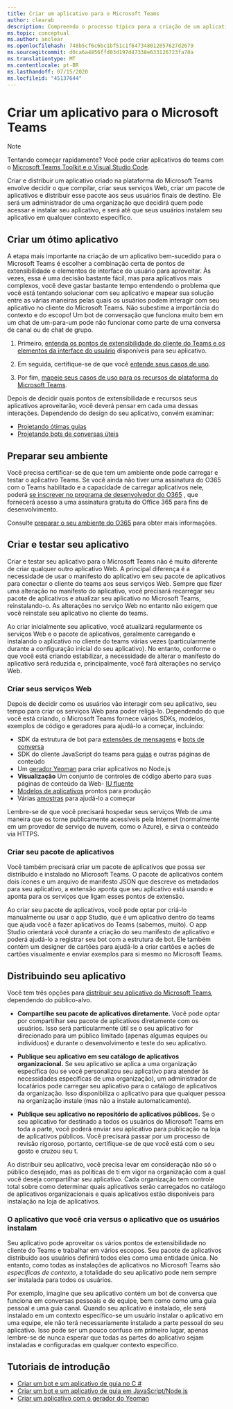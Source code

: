 ```yaml
---
title: Criar um aplicativo para o Microsoft Teams
author: clearab
description: Compreenda o processo típico para a criação de um aplicativo para o Microsoft Teams.
ms.topic: conceptual
ms.author: anclear
ms.openlocfilehash: 748b5cf6c6bc1bf51c1f647348012057627d2679
ms.sourcegitcommit: d0ca6a4856ffd03d197d47338e633126723fa78a
ms.translationtype: MT
ms.contentlocale: pt-BR
ms.lasthandoff: 07/15/2020
ms.locfileid: "45137644"
---
```

# <a name="building-an-app-for-microsoft-teams"></a>Criar um aplicativo para o Microsoft Teams

> [!NOTE] 
> Tentando começar rapidamente? Você pode criar aplicativos do teams com o [Microsoft Teams Toolkit e o Visual Studio Code](../toolkit/visual-studio-code-overview.md).

Criar e distribuir um aplicativo criado na plataforma do Microsoft Teams envolve decidir o que compilar, criar seus serviços Web, criar um pacote de aplicativos e distribuir esse pacote aos seus usuários finais de destino. Ele será um administrador de uma organização que decidirá quem pode acessar e instalar seu aplicativo, e será até que seus usuários instalem seu aplicativo em qualquer contexto específico.

## <a name="design-a-great-app"></a>Criar um ótimo aplicativo

A etapa mais importante na criação de um aplicativo bem-sucedido para o Microsoft Teams é escolher a combinação certa de pontos de extensibilidade e elementos de interface do usuário para aproveitar. Às vezes, essa é uma decisão bastante fácil, mas para aplicativos mais complexos, você deve gastar bastante tempo entendendo o problema que você está tentando solucionar com seu aplicativo e mapear sua solução entre as várias maneiras pelas quais os usuários podem interagir com seu aplicativo no cliente do Microsoft Teams. Não subestime a importância do contexto e do escopo! Um bot de conversação que funciona muito bem em um chat de um-para-um pode não funcionar como parte de uma conversa de canal ou de chat de grupo.

1. Primeiro, [entenda os pontos de extensibilidade do cliente do Teams e os elementos da interface do usuário](~/concepts/extensibility-points.md) disponíveis para seu aplicativo.

2. Em seguida, certifique-se de que você [entende seus casos de uso](~/concepts/design/understand-use-cases.md).

3. Por fim, [mapeie seus casos de uso para os recursos de plataforma do Microsoft Teams](~/concepts/design/map-use-cases.md).

Depois de decidir quais pontos de extensibilidade e recursos seus aplicativos aproveitarão, você deverá pensar em cada uma dessas interações. Dependendo do design do seu aplicativo, convém examinar:

* [Projetando ótimas guias](~/tabs/design/tabs.md)
* [Projetando bots de conversas úteis](~/bots/design/bots.md)

## <a name="prepare-your-environment"></a>Preparar seu ambiente

Você precisa certificar-se de que tem um ambiente onde pode carregar e testar o aplicativo Teams. Se você ainda não tiver uma assinatura do O365 com o Teams habilitado e a capacidade de carregar aplicativos nele, poderá [se inscrever no programa de desenvolvedor do O365](https://developer.microsoft.com/microsoft-365/dev-program) , que fornecerá acesso a uma assinatura gratuita do Office 365 para fins de desenvolvimento.

Consulte [preparar o seu ambiente do O365](~/concepts/build-and-test/prepare-your-o365-tenant.md) para obter mais informações.

## <a name="build-and-test-your-app"></a>Criar e testar seu aplicativo

Criar e testar seu aplicativo para o Microsoft Teams não é muito diferente de criar qualquer outro aplicativo Web. A principal diferença é a necessidade de usar o manifesto do aplicativo em seu pacote de aplicativos para conectar o cliente do teams aos seus serviços Web. Sempre que fizer uma alteração no manifesto do aplicativo, você precisará recarregar seu pacote de aplicativos e atualizar seu aplicativo no Microsoft Teams, reinstalando-o. As alterações no serviço Web no entanto não exigem que você reinstale seu aplicativo no cliente do teams.

Ao criar inicialmente seu aplicativo, você atualizará regularmente os serviços Web e o pacote de aplicativos, geralmente carregando e instalando o aplicativo no cliente do teams várias vezes (particularmente durante a configuração inicial do seu aplicativo). No entanto, conforme o que você está criando estabilizar, a necessidade de alterar o manifesto do aplicativo será reduzida e, principalmente, você fará alterações no serviço Web.

### <a name="build-your-web-services"></a>Criar seus serviços Web

Depois de decidir como os usuários vão interagir com seu aplicativo, seu tempo para criar os serviços Web para poder religá-lo. Dependendo do que você está criando, o Microsoft Teams fornece vários SDKs, modelos, exemplos de código e geradores para ajudá-lo a começar, incluindo:

* SDK da estrutura de bot para [extensões de mensagens](~/messaging-extensions/what-are-messaging-extensions.md) e [bots de conversa](~/bots/what-are-bots.md)
* SDK do cliente JavaScript do teams para [guias](~/tabs/what-are-tabs.md) e outras páginas de conteúdo
* Um [gerador Yeoman](~/tutorials/get-started-yeoman.md) para criar aplicativos no Node.js
* **Visualização** Um conjunto de controles de código aberto para suas páginas de conteúdo da Web- [IU fluente](https://microsoft.github.io/fluent-ui-react/)
* [Modelos de aplicativos](~/samples/app-templates.md) prontos para produção
* Várias [amostras](~/samples/code-samples.md) para ajudá-lo a começar

Lembre-se de que você precisará hospedar seus serviços Web de uma maneira que os torne publicamente acessíveis pela Internet (normalmente em um provedor de serviço de nuvem, como o Azure), e sirva o conteúdo via HTTPS.

### <a name="create-your-app-package"></a>Criar seu pacote de aplicativos

Você também precisará criar um pacote de aplicativos que possa ser distribuído e instalado no Microsoft Teams. O pacote de aplicativos contém dois ícones e um arquivo de manifesto JSON que descreve os metadados para seu aplicativo, a extensão aponta que seu aplicativo está usando e aponta para os serviços que ligam esses pontos de extensão.

Ao criar seu pacote de aplicativos, você pode optar por criá-lo manualmente ou usar o app Studio, que é um aplicativo dentro do teams que ajuda você a fazer aplicativos do Teams (sabemos, muito). O app Studio orientará você durante a criação do seu manifesto de aplicativo e poderá ajudá-lo a registrar seu bot com a estrutura de bot. Ele também contém um designer de cartões para ajudá-lo a criar cartões e ações de cartões visualmente e enviar exemplos para si mesmo no Microsoft Teams.

## <a name="distributing-your-app"></a>Distribuindo seu aplicativo

Você tem três opções para [distribuir seu aplicativo do Microsoft Teams](~/concepts/deploy-and-publish/apps-publish.md), dependendo do público-alvo.

* **Compartilhe seu pacote de aplicativos diretamente.** Você pode optar por compartilhar seu pacote de aplicativos diretamente com os usuários. Isso será particularmente útil se o seu aplicativo for direcionado para um público limitado (apenas algumas equipes ou indivíduos) e durante o desenvolvimento e teste do seu aplicativo.
  
* **Publique seu aplicativo em seu catálogo de aplicativos organizacional.** Se seu aplicativo se aplica a uma organização específica (ou se você personalizou seu aplicativo para atender às necessidades específicas de uma organização), um administrador de locatários pode carregar seu aplicativo para o catálogo de aplicativos da organização. Isso disponibiliza o aplicativo para que qualquer pessoa na organização instale (mas não a instale automaticamente).
  
* **Publique seu aplicativo no repositório de aplicativos públicos.** Se o seu aplicativo for destinado a todos os usuários do Microsoft Teams em toda a parte, você poderá enviar seu aplicativo para publicação na loja de aplicativos públicos. Você precisará passar por um processo de revisão rigoroso, portanto, certifique-se de que você está com o seu gosto e cruzou seu t.

Ao distribuir seu aplicativo, você precisa levar em consideração não só o público desejado, mas as políticas de ti em vigor na organização com a qual você deseja compartilhar seu aplicativo. Cada organização tem controle total sobre como determinar quais aplicativos serão carregados no catálogo de aplicativos organizacionais e quais aplicativos estão disponíveis para instalação na loja de aplicativos.

### <a name="the-app-you-create-versus-the-app-your-users-install"></a>O aplicativo que você cria versus o aplicativo que os usuários instalam

Seu aplicativo pode aproveitar os vários pontos de extensibilidade no cliente do Teams e trabalhar em vários escopos. Seu pacote de aplicativos distribuído aos usuários definirá todos eles como uma entidade única. No entanto, como todas as instalações de aplicativos no Microsoft Teams são *específicas de contexto*, a totalidade do seu aplicativo pode nem sempre ser instalada para todos os usuários.

Por exemplo, imagine que seu aplicativo contém um bot de conversa que funciona em conversas pessoais e de equipe, bem como como uma guia pessoal e uma guia canal. Quando seu aplicativo é instalado, ele será instalado em um contexto específico-se um usuário instalar o aplicativo em uma equipe, ele não terá necessariamente instalado a parte pessoal do seu aplicativo. Isso pode ser um pouco confuso em primeiro lugar, apenas lembre-se de nunca esperar que todas as partes do aplicativo sejam instaladas e configuradas em qualquer contexto específico.

## <a name="getting-started-tutorials"></a>Tutoriais de introdução

* [Criar um bot e um aplicativo de guia no C #](~/tutorials/get-started-dotnet-app-studio.md)
* [Criar um bot e um aplicativo de guia em JavaScript/Node.js](~/tutorials/get-started-nodejs-app-studio.md)
* [Criar um aplicativo com o gerador do Yeoman](~/tutorials/get-started-yeoman.md)
